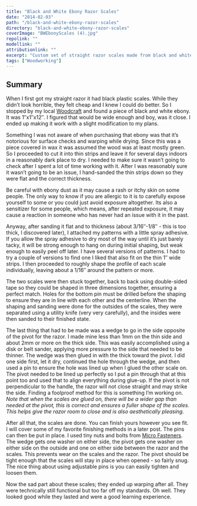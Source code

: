 ```yaml
---
title: "Black and White Ebony Razor Scales"
date: "2014-02-03"
path: "/black-and-white-ebony-razor-scales"
directory: "black-and-white-ebony-razor-scales"
coverImage: "BWEbonyScales (4).jpg"
repolink: ""
modellink: ""
attributionlink: ""
excerpt: "Custom set of straight razor scales made from black and white ebony."
tags: ["Woodworking"]
---
```


## Summary

When I first got my straight razor it had black plastic scales. While they didn’t look horrible, they felt cheap and I knew I could do better. So I stopped by my local [Woodcraft](https://www.woodcraft.com/) and found a piece of black and white ebony. It was 1″x1″x12″. I figured that would be wide enough and boy, was it close. I ended up making it work with a slight modification to my plans.

Something I was not aware of when purchasing that ebony was that it’s notorious for surface checks and warping while drying. Since this was a piece covered in wax it was assumed the wood was at least mostly green. So I proceeded to cut it into thin strips and leave it for several days indoors in a reasonably dark place to dry. I needed to make sure it wasn’t going to check after I spent a lot of time working with it. After I was reasonably sure it wasn’t going to be an issue, I hand-sanded the thin strips down so they were flat and the correct thickness.

Be careful with ebony dust as it may cause a rash or itchy skin on some people. The only way to know if you are allergic to it is to carefully expose yourself to some or you could just avoid exposure altogether. Its also a sensitizer for some people, which means, after repeated exposure, it may cause a reaction in someone who has never had an issue with it in the past.

Anyway, after sanding it flat and to thickness (about 3/16″-1/8″ - this is too thick, I discovered later), I attached my patterns with a little spray adhesive. If you allow the spray adhesive to dry most of the way until it’s just barely tacky, it will be strong enough to hang on during initial shaping, but weak enough to easily peel off later. I have several versions of patterns. I had to try a couple of versions to find one I liked that also fit on the thin 1″ wide strips. I then proceeded to roughly shape the profile of each scale individually, leaving about a 1/16″ around the pattern or more.

The two scales were then stuck together, back to back using double-sided tape so they could be shaped in three dimensions together, ensuring a perfect match. Holes for the bottom pin must be drilled before the shaping to ensure they are in line with each other and the centerline. When the shaping and sanding were done for the outsides of the scales, they were separated using a utility knife (very very carefully), and the insides were then sanded to their finished state.

The last thing that had to be made was a wedge to go in the side opposite of the pivot for the razor. I made mine less than 1mm on the thin side and about 2mm or more on the thick side. This was easily accomplished using a disk or belt sander, applying more pressure to the side that needed to be thinner. The wedge was then glued in with the thick toward the pivot. I did one side first, let it dry, continued the hole through the wedge, and then used a pin to ensure the hole was lined up when I glued the other scale on. The pivot needed to be lined up perfectly so I put a pin through that at this point too and used that to align everything during glue-up. If the pivot is not perpendicular to the handle, the razor will not close straight and may strike the side. Finding a foolproof method for this is something I’m working on. _Note that when the scales are glued on, there will be a wider gap than needed at the pivot, this is correct and ensures a fuller shape of the scales. This helps give the razor room to close and is also aesthetically pleasing._

After all that, the scales are done. You can finish yours however you see fit. I will cover some of my favorite finishing methods in a later post. The pins can then be put in place. I used tiny nuts and bolts from [Micro Fasteners](https://www.microfasteners.com/). The wedge gets one washer on either side, the pivot gets one washer on either side on the outside and one on either side between the razor and the scales. This prevents wear on the scales and the razor. The pivot should be tight enough that the scales will stay in place when opened - so fairly snug. The nice thing about using adjustable pins is you can easily tighten and loosen them.

Now the sad part about these scales; they ended up warping after all. They were technically still functional but too far off my standards. Oh well. They looked good while they lasted and were a good learning experience.
